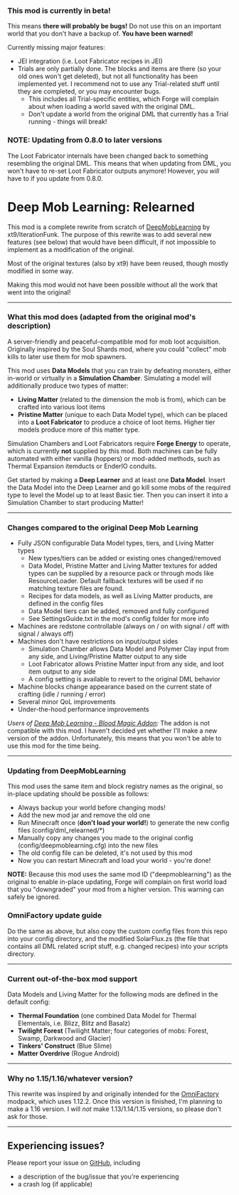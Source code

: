 ### This mod is currently in beta!
This means **there will probably be bugs!** Do not use this on an important world that you don't have a backup of. **You have been warned!**

Currently missing major features:
- JEI integration (i.e. Loot Fabricator recipes in JEI)
- Trials are only partially done. The blocks and items are there (so your old ones won't get deleted), but
  not all functionality has been implemented yet. I recommend not to use any Trial-related stuff until they
  are completed, or you may encounter bugs.
    * This includes all Trial-specific entities, which Forge will complain about when loading a world saved with the original DML.
    * Don't update a world from the original DML that currently has a Trial running - things will break! 

### NOTE: Updating from 0.8.0 to later versions
The Loot Fabricator internals have been changed back to something resembling the original DML. This means that when updating
from DML, you won't have to re-set Loot Fabricator outputs anymore! However, you *will* have to if you update from 0.8.0.

# Deep Mob Learning: Relearned
This mod is a complete rewrite from scratch of [DeepMobLearning](https://www.curseforge.com/minecraft/mc-mods/deep-mob-learning)
by xt9/IterationFunk. The purpose of this rewrite was to add several new features (see below) that would have been difficult,
if not impossible to implement as a modification of the original.

Most of the original textures (also by xt9) have been reused, though mostly modified in some way.

Making this mod would not have been possible without all the work that went into the original!

---

### What this mod does (adapted from the original mod's description)
A server-friendly and peaceful-compatible mod for mob loot acquisition. Originally inspired by the Soul Shards mod,
where you could "collect" mob kills to later use them for mob spawners.

This mod uses **Data Models** that you can train by defeating monsters, either in-world or virtually in a
**Simulation Chamber**. Simulating a model will additionally produce two types of matter:
- **Living Matter** (related to the dimension the mob is from), which can be crafted into various loot items
- **Pristine Matter** (unique to each Data Model type), which can be placed into a **Loot Fabricator** to produce a
  choice of loot items. Higher tier models produce more of this matter type.

Simulation Chambers and Loot Fabricators require **Forge Energy** to operate, which is currently **not** supplied by
this mod. Both machines can be fully automated with either vanilla (hoppers) or mod-added methods, such as Thermal
Expansion itemducts or EnderIO conduits.

Get started by making a **Deep Learner** and at least one **Data Model**. Insert the Data Model into the Deep Learner
and go kill some mobs of the required type to level the Model up to at least Basic tier. Then you can insert it
into a Simulation Chamber to start producing Matter!

---

### Changes compared to the original Deep Mob Learning
- Fully JSON configurable Data Model types, tiers, and Living Matter types
    * New types/tiers can be added or existing ones changed/removed
    * Data Model, Pristine Matter and Living Matter textures for added types can be supplied by a resource pack or
      through mods like ResourceLoader. Default fallback textures will be used if no matching texture files are found.
    * Recipes for data models, as well as Living Matter products, are defined in the config files
    * Data Model tiers can be added, removed and fully configured
    * See SettingsGuide.txt in the mod's config folder for more info
- Machines are redstone controllable (always on / on with signal / off with signal / always off)
- Machines don't have restrictions on input/output sides
    * Simulation Chamber allows Data Model and Polymer Clay input from any side, and Living/Pristine Matter output
      to any side
    * Loot Fabricator allows Pristine Matter input from any side, and loot item output to any side
    * A config setting is available to revert to the original DML behavior
- Machine blocks change appearance based on the current state of crafting (idle / running / error)
- Several minor QoL improvements
- Under-the-hood performance improvements

*Users of [Deep Mob Learning - Blood Magic Addon](https://www.curseforge.com/minecraft/mc-mods/deep-mob-learning-blood-magic-addon):*
The addon is not compatible with this mod. I haven't decided yet whether I'll make a new version of the addon. Unfortunately,
this means that you won't be able to use this mod for the time being.

---

### Updating from DeepMobLearning
This mod uses the same item and block registry names as the original, so in-place updating should be possible as follows:
- Always backup your world before changing mods!
- Add the new mod jar and remove the old one
- Run Minecraft once (**don't load your world!**) to generate the new config files (config/dml_relearned/*)
- Manually copy any changes you made to the original config (config/deepmoblearning.cfg) into the new files
- The old config file can be deleted, it's not used by this mod
- Now you can restart Minecraft and load your world - you're done!

**NOTE:** Because this mod uses the same mod ID ("deepmoblearning") as the original to enable in-place updating,
Forge will complain on first world load that you "downgraded" your mod from a higher version. This warning can safely
be ignored.

### OmniFactory update guide
Do the same as above, but also copy the custom config files from this repo into your config directory, and the
modified SolarFlux.zs (the file that contains all DML related script stuff, e.g. changed recipes) into your scripts directory.

---

### Current out-of-the-box mod support
Data Models and Living Matter for the following mods are defined in the default config:
- **Thermal Foundation** (one combined Data Model for Thermal Elementals, i.e. Blizz, Blitz and Basalz)
- **Twilight Forest** (Twilight Matter; four categories of mobs: Forest, Swamp, Darkwood and Glacier)
- **Tinkers' Construct** (Blue Slime)
- **Matter Overdrive** (Rogue Android)

---

### Why no 1.15/1.16/whatever version?
This rewrite was inspired by and originally intended for the [OmniFactory](https://www.curseforge.com/minecraft/modpacks/omnifactory)
modpack, which uses 1.12.2. Once this version is finished, I'm planning to make a 1.16 version.
I will *not* make 1.13/1.14/1.15 versions, so please don't ask for those.

---

## Experiencing issues?
Please report your issue on [GitHub](https://github.com/mustapelto/DML-Relearned), including
- a description of the bug/issue that you're experiencing
- a crash log (if applicable)